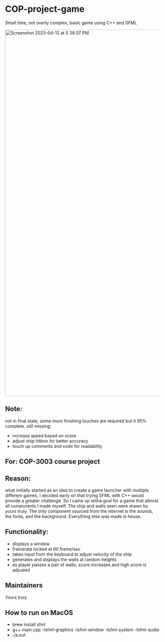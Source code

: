 # COP-project-game
Small time, not overly complex, basic game using C++ and SFML

<img width="1190" alt="Screenshot 2023-04-12 at 5 38 07 PM" src="https://user-images.githubusercontent.com/122639149/231594834-812202ef-cf23-4302-9355-bfaf6c86af0d.png">

## Note: 
not in final state, some more finishing touches are required but it 95% complete.
still missing:
- increase speed based on score
- adjust ship hitbox for better accuracy
- touch up comments and code for readability

## For: COP-3003 course project

## Reason: 
what initially started as an idea to create a game launcher with multiple different games, I decided early on that trying SFML with C++ would provide a greater challenge. So I came up witha goal for a game that almost all components I made myself. The ship and walls seen were drawn by yours truly. The only component sourced from the internet is the sounds, the fonts, and the background. Everything else was made in house. 

## Functionality: 
- displays a window
- framerate locked at 60 frame/sec
- takes input from the keyboard to adjust velocity of the ship
- generates and displays the walls at random heights
- as player passes a pair of walls, score increases and high score is adjusted

## Maintainers
Yours truly

## How to run on MacOS

- brew install sfml
- g++ main.cpp -lsfml-graphics -lsfml-window -lsfml-system -lsfml-audio
- ./a.out
